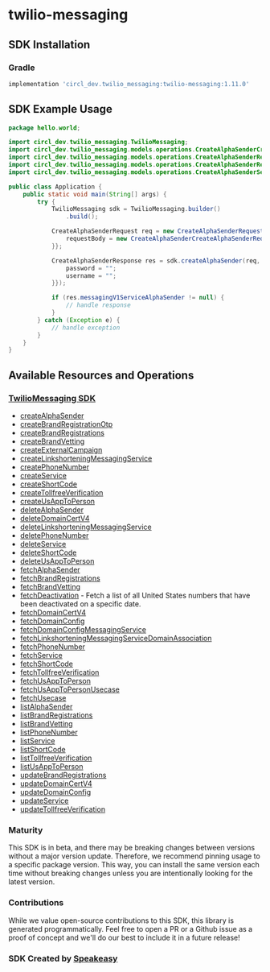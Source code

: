 # twilio-messaging

<!-- Start SDK Installation -->
## SDK Installation

### Gradle

```groovy
implementation 'circl_dev.twilio_messaging:twilio-messaging:1.11.0'
```
<!-- End SDK Installation -->

## SDK Example Usage
<!-- Start SDK Example Usage -->


```java
package hello.world;

import circl_dev.twilio_messaging.TwilioMessaging;
import circl_dev.twilio_messaging.models.operations.CreateAlphaSenderCreateAlphaSenderRequest;
import circl_dev.twilio_messaging.models.operations.CreateAlphaSenderRequest;
import circl_dev.twilio_messaging.models.operations.CreateAlphaSenderResponse;
import circl_dev.twilio_messaging.models.operations.CreateAlphaSenderSecurity;

public class Application {
    public static void main(String[] args) {
        try {
            TwilioMessaging sdk = TwilioMessaging.builder()
                .build();

            CreateAlphaSenderRequest req = new CreateAlphaSenderRequest("corrupti") {{
                requestBody = new CreateAlphaSenderCreateAlphaSenderRequest("provident");;
            }};            

            CreateAlphaSenderResponse res = sdk.createAlphaSender(req, new CreateAlphaSenderSecurity("distinctio", "quibusdam") {{
                password = "";
                username = "";
            }});

            if (res.messagingV1ServiceAlphaSender != null) {
                // handle response
            }
        } catch (Exception e) {
            // handle exception
        }
    }
}
```
<!-- End SDK Example Usage -->

<!-- Start SDK Available Operations -->
## Available Resources and Operations

### [TwilioMessaging SDK](docs/sdks/twiliomessaging/README.md)

* [createAlphaSender](docs/sdks/twiliomessaging/README.md#createalphasender)
* [createBrandRegistrationOtp](docs/sdks/twiliomessaging/README.md#createbrandregistrationotp)
* [createBrandRegistrations](docs/sdks/twiliomessaging/README.md#createbrandregistrations)
* [createBrandVetting](docs/sdks/twiliomessaging/README.md#createbrandvetting)
* [createExternalCampaign](docs/sdks/twiliomessaging/README.md#createexternalcampaign)
* [createLinkshorteningMessagingService](docs/sdks/twiliomessaging/README.md#createlinkshorteningmessagingservice)
* [createPhoneNumber](docs/sdks/twiliomessaging/README.md#createphonenumber)
* [createService](docs/sdks/twiliomessaging/README.md#createservice)
* [createShortCode](docs/sdks/twiliomessaging/README.md#createshortcode)
* [createTollfreeVerification](docs/sdks/twiliomessaging/README.md#createtollfreeverification)
* [createUsAppToPerson](docs/sdks/twiliomessaging/README.md#createusapptoperson)
* [deleteAlphaSender](docs/sdks/twiliomessaging/README.md#deletealphasender)
* [deleteDomainCertV4](docs/sdks/twiliomessaging/README.md#deletedomaincertv4)
* [deleteLinkshorteningMessagingService](docs/sdks/twiliomessaging/README.md#deletelinkshorteningmessagingservice)
* [deletePhoneNumber](docs/sdks/twiliomessaging/README.md#deletephonenumber)
* [deleteService](docs/sdks/twiliomessaging/README.md#deleteservice)
* [deleteShortCode](docs/sdks/twiliomessaging/README.md#deleteshortcode)
* [deleteUsAppToPerson](docs/sdks/twiliomessaging/README.md#deleteusapptoperson)
* [fetchAlphaSender](docs/sdks/twiliomessaging/README.md#fetchalphasender)
* [fetchBrandRegistrations](docs/sdks/twiliomessaging/README.md#fetchbrandregistrations)
* [fetchBrandVetting](docs/sdks/twiliomessaging/README.md#fetchbrandvetting)
* [fetchDeactivation](docs/sdks/twiliomessaging/README.md#fetchdeactivation) - Fetch a list of all United States numbers that have been deactivated on a specific date.
* [fetchDomainCertV4](docs/sdks/twiliomessaging/README.md#fetchdomaincertv4)
* [fetchDomainConfig](docs/sdks/twiliomessaging/README.md#fetchdomainconfig)
* [fetchDomainConfigMessagingService](docs/sdks/twiliomessaging/README.md#fetchdomainconfigmessagingservice)
* [fetchLinkshorteningMessagingServiceDomainAssociation](docs/sdks/twiliomessaging/README.md#fetchlinkshorteningmessagingservicedomainassociation)
* [fetchPhoneNumber](docs/sdks/twiliomessaging/README.md#fetchphonenumber)
* [fetchService](docs/sdks/twiliomessaging/README.md#fetchservice)
* [fetchShortCode](docs/sdks/twiliomessaging/README.md#fetchshortcode)
* [fetchTollfreeVerification](docs/sdks/twiliomessaging/README.md#fetchtollfreeverification)
* [fetchUsAppToPerson](docs/sdks/twiliomessaging/README.md#fetchusapptoperson)
* [fetchUsAppToPersonUsecase](docs/sdks/twiliomessaging/README.md#fetchusapptopersonusecase)
* [fetchUsecase](docs/sdks/twiliomessaging/README.md#fetchusecase)
* [listAlphaSender](docs/sdks/twiliomessaging/README.md#listalphasender)
* [listBrandRegistrations](docs/sdks/twiliomessaging/README.md#listbrandregistrations)
* [listBrandVetting](docs/sdks/twiliomessaging/README.md#listbrandvetting)
* [listPhoneNumber](docs/sdks/twiliomessaging/README.md#listphonenumber)
* [listService](docs/sdks/twiliomessaging/README.md#listservice)
* [listShortCode](docs/sdks/twiliomessaging/README.md#listshortcode)
* [listTollfreeVerification](docs/sdks/twiliomessaging/README.md#listtollfreeverification)
* [listUsAppToPerson](docs/sdks/twiliomessaging/README.md#listusapptoperson)
* [updateBrandRegistrations](docs/sdks/twiliomessaging/README.md#updatebrandregistrations)
* [updateDomainCertV4](docs/sdks/twiliomessaging/README.md#updatedomaincertv4)
* [updateDomainConfig](docs/sdks/twiliomessaging/README.md#updatedomainconfig)
* [updateService](docs/sdks/twiliomessaging/README.md#updateservice)
* [updateTollfreeVerification](docs/sdks/twiliomessaging/README.md#updatetollfreeverification)
<!-- End SDK Available Operations -->

### Maturity

This SDK is in beta, and there may be breaking changes between versions without a major version update. Therefore, we recommend pinning usage
to a specific package version. This way, you can install the same version each time without breaking changes unless you are intentionally
looking for the latest version.

### Contributions

While we value open-source contributions to this SDK, this library is generated programmatically.
Feel free to open a PR or a Github issue as a proof of concept and we'll do our best to include it in a future release!

### SDK Created by [Speakeasy](https://docs.speakeasyapi.dev/docs/using-speakeasy/client-sdks)
